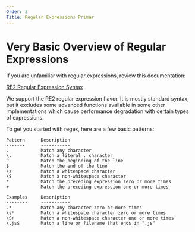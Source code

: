 ```yaml
---
Order: 3
Title: Regular Expressions Primar
---
```

# Very Basic Overview of Regular Expressions

If you are unfamiliar with regular expressions, review this documentation:

[RE2 Regular Expression Syntax](https://cran.r-project.org/web/packages/re2/vignettes/re2_syntax.html)

We support the RE2 regular expression flavor. It is mostly standard syntax, but it excludes
some advanced functions available in some other implementations which cause performance
degradation with certain types of expressions.

To get you started with regex, here are a few basic patterns:

```
Pattern      Description
-------      -----------
.            Match any character
\.           Match a literal . character
^            Match the beginning of the line
$            Match the end of the line
\s           Match a whitespace character
\S           Match a non-whitespace character
*            Match the preceding expression zero or more times
+            Match the preceding expression one or more times

Examples     Description
--------     -----------
.*           Match any character zero or more times
\s*          Match a whitespace character zero or more times
\S+          Match a non-whitespace character one or more times
\.js$        Match a line or filename that ends in ".js"
```
